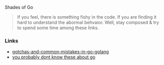 
Shades of Go

> If you feel, there is something fishy in the code. If you are
finding it hard to understand the abormal behvaior. Well, stay 
composed & try to spend some time among these links.


### Links

- [gotchas-and-common-mistakes-in-go-golang](http://devs.cloudimmunity.com/gotchas-and-common-mistakes-in-go-golang/)
- [you probably dont know these about go](https://talks.golang.org/2012/10things.slide#1)
